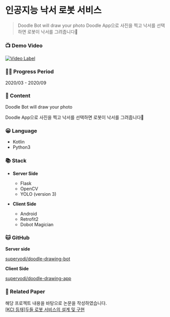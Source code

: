# 인공지능 낙서 로봇 서비스

> Doodle Bot will draw your photo
> Doodle App으로 사진을 찍고 낙서를 선택하면 로봇이 낙서를 그려줍니다🙊




### 📺 Demo Video

[![Video Label](https://img.youtube.com/vi/WRzmHwNDsy8/0.jpg)](https://youtu.be/WRzmHwNDsy8)


### 🤸‍♀️ Progress Period

2020/03 - 2020/09

### 📔 Content

Doodle Bot will draw your photo  

Doodle App으로 사진을 찍고 낙서를 선택하면 로봇이 낙서를 그려줍니다🙊

### 😀 Language

- Kotlin
- Python3

### 📚 Stack

- **Server Side**
  - Flask
  - OpenCV
  - YOLO (version 3)

- **Client Side**
  - Android
  - Retrofit2
  - Dobot Magician

### 🐱 GitHub

**Server side**

[superyodi/doodle-drawing-bot](https://github.com/superyodi/doodle-drawing-bot)

**Client Side**

[superyodi/doodle-drawing-app](https://github.com/superyodi/doodle-drawing-app)


### 📄 Related Paper

해당 프로젝트 내용을 바탕으로 논문을 작성하였습니다.   
[[KCI 등재]두들 로봇 서비스의 설계 및 구현](https://www.kci.go.kr/kciportal/ci/sereArticleSearch/ciSereArtiView.kci?sereArticleSearchBean.artiId=ART002663743)

